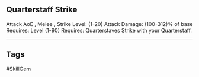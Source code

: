 ## Quarterstaff Strike
Attack
AoE , Melee , Strike
Level: (1-20)
Attack Damage: (100-312)% of base
Requires: Level (1-90)
Requires: Quarterstaves
Strike with your Quarterstaff.

---
## Tags
#SkillGem
